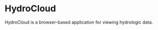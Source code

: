 HydroCloud
==================

HydroCloud is a browser-based application for viewing hydrologic data.
